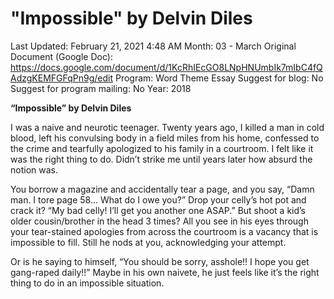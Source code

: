 # "Impossible" by Delvin Diles

Last Updated: February 21, 2021 4:48 AM
Month: 03 - March
Original Document (Google Doc): https://docs.google.com/document/d/1KcRhIEcGO8LNpHNUmbIk7mIbC4fQAdzgKEMFGFqPn9g/edit
Program: Word Theme Essay
Suggest for blog: No
Suggest for program mailing: No
Year: 2018

**“Impossible” by Delvin Diles**

I was a naive and neurotic teenager. Twenty years ago, I killed a man in cold blood, left his convulsing body in a field miles from his home, confessed to the crime and tearfully apologized to his family in a courtroom. I felt like it was the right thing to do. Didn’t strike me until years later how absurd the notion was.

You borrow a magazine and accidentally tear a page, and you say, “Damn man. I tore page 58… What do I owe you?” Drop your celly’s hot pot and crack it? “My bad celly! I’ll get you another one ASAP.” But shoot a kid’s older cousin/brother in the head 3 times? All you see in his eyes through your tear-stained apologies from across the courtroom is a vacancy that is impossible to fill. Still he nods at you, acknowledging your attempt.

Or is he saying to himself, “You should be sorry, asshole!! I hope you get gang-raped daily!!” Maybe in his own naivete, he just feels like it’s the right thing to do in an impossible situation.